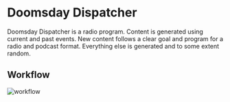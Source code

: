 # Doomsday Dispatcher

Doomsday Dispatcher is a radio program. Content is generated using current and past events. New content follows  a clear goal and program for a radio and podcast format. Everything else is generated and to some extent random.

## Workflow

![workflow](workflow.drawio.svg)

